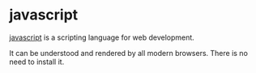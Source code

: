 javascript
==========
[javascript](https://en.wikipedia.org/wiki/JavaScript) is a scripting language for web development.

It can be understood and rendered by all modern browsers.  There is no need to install it.
